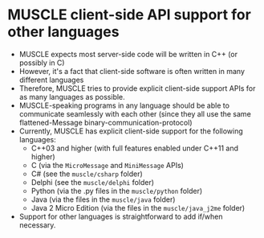 # MUSCLE client-side API support for other languages

* MUSCLE expects most server-side code will be written in C++ (or possibly in C)
* However, it's a fact that client-side software is often written in many different languages
* Therefore, MUSCLE tries to provide explicit client-side support APIs for as many languages as possible.
* MUSCLE-speaking programs in any language should be able to communicate seamlessly with each other (since they all use the same flattened-Message binary-communication-protocol)
* Currently, MUSCLE has explicit client-side support for the following languages:
    - C++03 and higher (with full features enabled under C++11 and higher)
    - C (via the `MicroMessage` and `MiniMessage` APIs)
    - C# (see the `muscle/csharp` folder)
    - Delphi (see the `muscle/delphi` folder)
    - Python (via the .py files in the `muscle/python` folder)
    - Java (via the files in the `muscle/java` folder)
    - Java 2 Micro Edition (via the files in the `muscle/java_j2me` folder)
* Support for other languages is straightforward to add if/when necessary.
